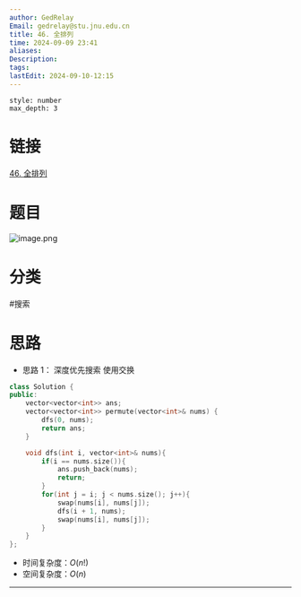```yaml
---
author: GedRelay
Email: gedrelay@stu.jnu.edu.cn
title: 46. 全排列
time: 2024-09-09 23:41
aliases: 
Description: 
tags: 
lastEdit: 2024-09-10-12:15
---
```


```toc
style: number
max_depth: 3
```

# 链接
[46. 全排列](https://leetcode.cn/problems/permutations/) 

# 题目
![image.png](https://ged-pic-bed.oss-cn-guangzhou.aliyuncs.com/img/202409092341076.png)


# 分类
#搜索

# 思路
- 思路 1：
深度优先搜索
使用交换

```cpp
class Solution {
public:
    vector<vector<int>> ans;
    vector<vector<int>> permute(vector<int>& nums) {
        dfs(0, nums);
        return ans;
    }

    void dfs(int i, vector<int>& nums){
        if(i == nums.size()){
            ans.push_back(nums);
            return;
        }
        for(int j = i; j < nums.size(); j++){
            swap(nums[i], nums[j]);
            dfs(i + 1, nums);
            swap(nums[i], nums[j]);
        }
    }
};


```


- 时间复杂度：${O\left( n! \right)  }$ 
- 空间复杂度：${O\left( n \right)  }$ 


---

